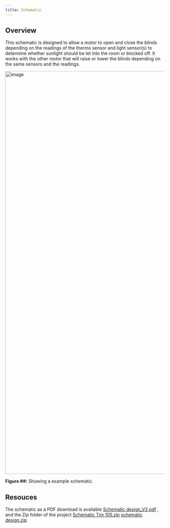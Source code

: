 ```yaml
---
title: Schematic
---
```


## Overview

This schematic is designed to allow a motor to open and close the blinds depending on the readings of the thermo sensor and light sensor(s) to determine whether sunlight should be let into the room or blocked off. It works with the other motor that will raise or lower the blinds depending on the same sensors and the readings. 


<img width="1844" height="1272" alt="image" src="https://github.com/user-attachments/assets/8e3b57fd-ea1b-4ffd-a86e-472eeb3b0bc2" />



**Figure ##:** Showing a example schematic.


## Resouces

The schematic as a PDF download is available [Schematic design_V2.pdf](https://github.com/user-attachments/files/23248664/Schematic.design_V2.pdf)
, and the Zip folder of the project [Schematic Tim 105.zip](https://github.com/user-attachments/files/23047397/Schematic.Tim.105.zip)
[schematic design.zip](https://github.com/user-attachments/files/23047409/schematic.design.zip)

